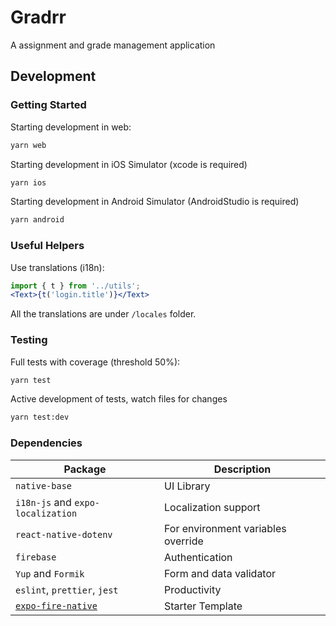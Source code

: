 # Gradrr

A assignment and grade management application

## Development

### Getting Started

Starting development in web:

```bash
yarn web
```

Starting development in iOS Simulator (xcode is required)

```bash
yarn ios
```

Starting development in Android Simulator (AndroidStudio is required)

```bash
yarn android
```

### Useful Helpers

Use translations (i18n):

```jsx
import { t } from '../utils';
<Text>{t('login.title')}</Text>
```

All the translations are under `/locales` folder.

### Testing

Full tests with coverage (threshold 50%):

```bash
yarn test
```

Active development of tests, watch files for changes

```bash
yarn test:dev
```

### Dependencies

Package | Description
-|-
`native-base` | UI Library
`i18n-js` and `expo-localization` | Localization support
`react-native-dotenv` | For environment variables override
`firebase` | Authentication
`Yup` and `Formik` | Form and data validator
`eslint`, `prettier`, `jest` | Productivity
[`expo-fire-native`](https://github.com/duapp/expo-fire-native) | Starter Template
